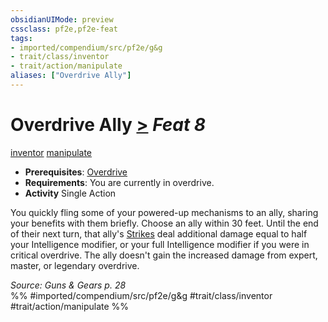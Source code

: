 ```yaml
---
obsidianUIMode: preview
cssclass: pf2e,pf2e-feat
tags:
- imported/compendium/src/pf2e/g&g
- trait/class/inventor
- trait/action/manipulate
aliases: ["Overdrive Ally"]
---
```

# Overdrive Ally  [>](chapter-9-playing-the-game.md#Actions "Single Action") *Feat 8*  
[inventor](rules/traits/inventor-g-g.md)  [manipulate](manipulate.md)  

- **Prerequisites**: [Overdrive](overdrive-g-g.md)
- **Requirements**: You are currently in overdrive.
- **Activity** Single Action

You quickly fling some of your powered-up mechanisms to an ally, sharing your benefits with them briefly. Choose an ally within 30 feet. Until the end of their next turn, that ally's [Strikes](strike.md) deal additional damage equal to half your Intelligence modifier, or your full Intelligence modifier if you were in critical overdrive. The ally doesn't gain the increased damage from expert, master, or legendary overdrive.

*Source: Guns & Gears p. 28*  
%% #imported/compendium/src/pf2e/g&g #trait/class/inventor #trait/action/manipulate %%